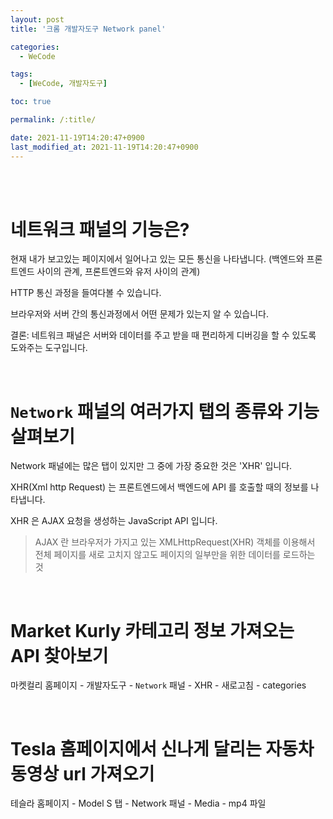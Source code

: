 ```yaml
---
layout: post
title: '크롬 개발자도구 Network panel'

categories:
  - WeCode

tags:
  - [WeCode, 개발자도구]

toc: true

permalink: /:title/

date: 2021-11-19T14:20:47+0900
last_modified_at: 2021-11-19T14:20:47+0900
---
```


<br>
<br>

# 네트워크 패널의 기능은?

현재 내가 보고있는 페이지에서 일어나고 있는 모든 통신을 나타냅니다. (백엔드와 프론트엔드 사이의 관계, 프론트엔드와 유저 사이의 관계)

HTTP 통신 과정을 들여다볼 수 있습니다.

브라우저와 서버 간의 통신과정에서 어떤 문제가 있는지 알 수 있습니다.

결론: 네트워크 패널은 서버와 데이터를 주고 받을 때 편리하게 디버깅을 할 수 있도록 도와주는 도구입니다.

<br>

# `Network` 패널의 여러가지 탭의 종류와 기능 살펴보기

Network 패널에는 많은 탭이 있지만 그 중에 가장 중요한 것은 'XHR' 입니다.

XHR(Xml http Request) 는 프론트엔드에서 백엔드에 API 를 호출할 때의 정보를 나타냅니다.

XHR 은 AJAX 요청을 생성하는 JavaScript API 입니다.

> AJAX 란 브라우저가 가지고 있는 XMLHttpRequest(XHR) 객체를 이용해서 전체 페이지를 새로 고치지 않고도 페이지의 일부만을 위한 데이터를 로드하는 것

<br>

# Market Kurly 카테고리 정보 가져오는 API 찾아보기

마켓컬리 홈페이지 - 개발자도구 - `Network` 패널 - XHR - 새로고침 - categories

<br>

# Tesla 홈페이지에서 신나게 달리는 자동차 동영상 url 가져오기

테슬라 홈페이지 - Model S 탭 - Network 패널 - Media - mp4 파일
